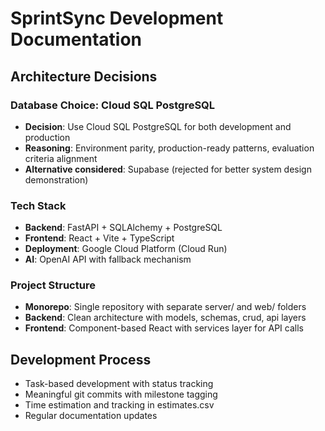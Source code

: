 # SprintSync Development Documentation

## Architecture Decisions

### Database Choice: Cloud SQL PostgreSQL
- **Decision**: Use Cloud SQL PostgreSQL for both development and production
- **Reasoning**: Environment parity, production-ready patterns, evaluation criteria alignment
- **Alternative considered**: Supabase (rejected for better system design demonstration)

### Tech Stack
- **Backend**: FastAPI + SQLAlchemy + PostgreSQL
- **Frontend**: React + Vite + TypeScript
- **Deployment**: Google Cloud Platform (Cloud Run)
- **AI**: OpenAI API with fallback mechanism

### Project Structure
- **Monorepo**: Single repository with separate server/ and web/ folders
- **Backend**: Clean architecture with models, schemas, crud, api layers
- **Frontend**: Component-based React with services layer for API calls

## Development Process
- Task-based development with status tracking
- Meaningful git commits with milestone tagging
- Time estimation and tracking in estimates.csv
- Regular documentation updates